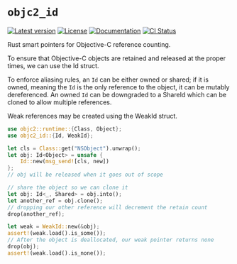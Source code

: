 # `objc2_id`

[![Latest version](https://badgen.net/crates/v/objc2_id)](https://crates.io/crates/objc2_id)
[![License](https://badgen.net/badge/license/MIT/blue)](../LICENSE.txt)
[![Documentation](https://docs.rs/objc2_id/badge.svg)](https://docs.rs/objc2_id/)
[![CI Status](https://github.com/madsmtm/objc2/workflows/CI/badge.svg)](https://github.com/madsmtm/objc2/actions)

Rust smart pointers for Objective-C reference counting.

To ensure that Objective-C objects are retained and released
at the proper times, we can use the Id struct.

To enforce aliasing rules, an `Id` can be either owned or shared; if it is
owned, meaning the `Id` is the only reference to the object, it can be mutably
dereferenced. An owned `Id` can be downgraded to a ShareId
which can be cloned to allow multiple references.

Weak references may be created using the WeakId struct.

``` rust
use objc2::runtime::{Class, Object};
use objc2_id::{Id, WeakId};

let cls = Class::get("NSObject").unwrap();
let obj: Id<Object> = unsafe {
    Id::new(msg_send![cls, new])
};
// obj will be released when it goes out of scope

// share the object so we can clone it
let obj: Id<_, Shared> = obj.into();
let another_ref = obj.clone();
// dropping our other reference will decrement the retain count
drop(another_ref);

let weak = WeakId::new(&obj);
assert!(weak.load().is_some());
// After the object is deallocated, our weak pointer returns none
drop(obj);
assert!(weak.load().is_none());
```
